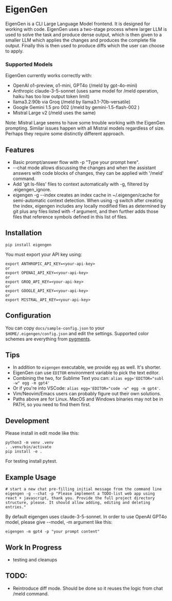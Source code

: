 EigenGen
========

EigenGen is a CLI Large Language Model frontend. It is designed for working with code.
EigenGen uses a two-stage process where larger LLM is used to solve the task and produce
dense output, which is then given to a smaller LLM which applies the changes and produces
the complete file output. Finally this is then used to produce diffs which the user can choose to apply.

### Supported Models
EigenGen currently works correctly with:
  - OpenAI o1-preview, o1-mini, GPT4o (/meld by gpt-4o-mini)
  - Anthropic claude-3-5-sonnet (uses same model for /meld operation, haiku has too low output token limit)
  - llama3.2:90b via Groq (/meld by llama3.1-70b-versatile)
  - Google Gemini 1.5 pro 002 (/meld by gemini-1.5-flash-002 )
  - Mistral Large v2 (/meld uses the same)

Note: Mistral Large seems to have some trouble working with the EigenGen prompting. Similar issues happen
with all Mistral models regardless of size. Perhaps they require some distinctly different approach.

## Features

  - Basic prompt/answer flow with -p "Type your prompt here".
  - --chat mode allows discussing the changes and when the assistant answers with code blocks of changes,
    they can be applied with '/meld' command.
  - Add 'git ls-files' files to context automatically with -g, filtered by .eigengen_ignore.
  - eigengen -g --index creates an index cache in ~/.eigengen/cache for semi-automatic context detection. When
    using -g switch after creating the index, eigengen includes any locally modified files as determined by git
    plus any files listed with -f argument, and then further adds those files that reference symbols defined in
    this list of files.


## Installation
```
pip install eigengen
```

You must export your API key using:
```
export ANTHROPIC_API_KEY=<your-api-key>
or
export OPENAI_API_KEY=<your-api-key>
or
export GROQ_API_KEY=<your-api-key>
or
export GOOGLE_API_KEY=<your-api-key>
or
export MISTRAL_API_KEY=<your-api-key>
```

## Configuration

You can copy `docs/sample-config.json` to your `$HOME/.eigengen/config.json` and edit the settings.
Supported color schemes are everything from [pygments](https://pygments.org/styles/).

## Tips

  - In addition to `eigengen` executable, we provide `egg` as well. It's shorter.
  - EigenGen can use `EDITOR` environment variable to pick the text editor.
  - Combining the two, for Sublime Text you can: `alias egg='EDITOR="subl -w" egg -m gpt4'`
  - Or if you're into VSCode: `alias egg='EDITOR="code -w" egg -m gpt4'`.
  - Vim/Neovim/Emacs users can probably figure out their own solutions.
  - Paths above are for Linux. MacOS and Windows binaries may not be in PATH, so you need to find them first.

## Development

Please install in edit mode like this:
```
python3 -m venv .venv
. .venv/bin/activate
pip install -e .
```

For testing install pytest.


## Example Usage

```
# start a new chat pre-filling initial message from the command line
eigengen -g --chat -p "Please implement a TODO-list web app using react + javascript, thank you. Provide the full project directory structure, please. It should allow adding, editing and deleting entries."
```

By default eigengen uses claude-3-5-sonnet. In order to use OpenAI GPT4o model, please give --model, -m argument
like this:
```
eigengen -m gpt4 -p "your prompt content"
```

## Work In Progress
  - testing and cleanups

## TODO:
  - Reintroduce diff mode. Should be done so it reuses the logic from chat /meld command.
